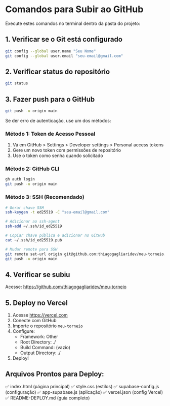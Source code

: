 # Comandos para Subir ao GitHub

Execute estes comandos no terminal dentro da pasta do projeto:

## 1. Verificar se o Git está configurado
```bash
git config --global user.name "Seu Nome"
git config --global user.email "seu-email@gmail.com"
```

## 2. Verificar status do repositório
```bash
git status
```

## 3. Fazer push para o GitHub
```bash
git push -u origin main
```

Se der erro de autenticação, use um dos métodos:

### Método 1: Token de Acesso Pessoal
1. Vá em GitHub > Settings > Developer settings > Personal access tokens
2. Gere um novo token com permissões de repositório
3. Use o token como senha quando solicitado

### Método 2: GitHub CLI
```bash
gh auth login
git push -u origin main
```

### Método 3: SSH (Recomendado)
```bash
# Gerar chave SSH
ssh-keygen -t ed25519 -C "seu-email@gmail.com"

# Adicionar ao ssh-agent
ssh-add ~/.ssh/id_ed25519

# Copiar chave pública e adicionar no GitHub
cat ~/.ssh/id_ed25519.pub

# Mudar remote para SSH
git remote set-url origin git@github.com:thiagogagliaridev/meu-torneio.git
git push -u origin main
```

## 4. Verificar se subiu
Acesse: https://github.com/thiagogagliaridev/meu-torneio

## 5. Deploy no Vercel
1. Acesse https://vercel.com
2. Conecte com GitHub
3. Importe o repositório `meu-torneio`
4. Configure:
   - Framework: Other
   - Root Directory: ./
   - Build Command: (vazio)
   - Output Directory: ./
5. Deploy!

## Arquivos Prontos para Deploy:
✅ index.html (página principal)
✅ style.css (estilos)
✅ supabase-config.js (configuração)
✅ app-supabase.js (aplicação)
✅ vercel.json (config Vercel)
✅ README-DEPLOY.md (guia completo)